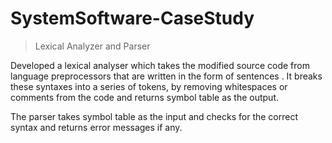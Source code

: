 # SystemSoftware-CaseStudy
>Lexical Analyzer and
>Parser

Developed a lexical analyser which takes the modified source code from language preprocessors that are written in the form of sentences . It breaks these syntaxes into a series of tokens, by removing whitespaces or comments from the code and returns symbol table as the output.

The parser takes symbol table as the input and checks for the correct syntax and returns error messages if any.
